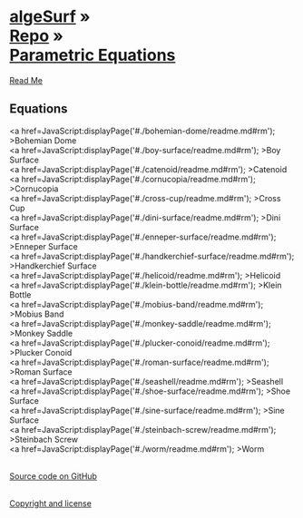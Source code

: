 [algeSurf](../../index.html ) &raquo;<br>[Repo]( ../index.html ) &raquo;<br>[Parametric Equations]( ./index.html )
===

<p id=rm >
	<a href=JavaScript:displayPage( '#readme.md#rm'); >Read Me</a>
</p>
 
## Equations
<a href=JavaScript:displayPage('#./bohemian-dome/readme.md#rm'); >Bohemian Dome</a>  
<a href=JavaScript:displayPage('#./boy-surface/readme.md#rm'); >Boy Surface</a>  
<a href=JavaScript:displayPage('#./catenoid/readme.md#rm'); >Catenoid</a>  
<a href=JavaScript:displayPage('#./cornucopia/readme.md#rm'); >Cornucopia</a>  
<a href=JavaScript:displayPage('#./cross-cup/readme.md#rm'); >Cross Cup</a>  
<a href=JavaScript:displayPage('#./dini-surface/readme.md#rm'); >Dini Surface</a>  
<a href=JavaScript:displayPage('#./enneper-surface/readme.md#rm'); >Enneper Surface</a>  
<a href=JavaScript:displayPage('#./handkerchief-surface/readme.md#rm'); >Handkerchief Surface</a>  
<a href=JavaScript:displayPage('#./helicoid/readme.md#rm'); >Helicoid</a>  
<a href=JavaScript:displayPage('#./klein-bottle/readme.md#rm'); >Klein Bottle</a>  
<a href=JavaScript:displayPage('#./mobius-band/readme.md#rm'); >Mobius Band</a>  
<a href=JavaScript:displayPage('#./monkey-saddle/readme.md#rm'); >Monkey Saddle</a>  
<a href=JavaScript:displayPage('#./plucker-conoid/readme.md#rm'); >Plucker Conoid</a>  
<a href=JavaScript:displayPage('#./roman-surface/readme.md#rm'); >Roman Surface</a>  
<a href=JavaScript:displayPage('#./seashell/readme.md#rm'); >Seashell</a>  
<a href=JavaScript:displayPage('#./shoe-surface/readme.md#rm'); >Shoe Surface</a>  
<a href=JavaScript:displayPage('#./sine-surface/readme.md#rm'); >Sine Surface</a>  
<a href=JavaScript:displayPage('#./steinbach-screw/readme.md#rm'); >Steinbach Screw</a>  
<a href=JavaScript:displayPage('#./worm/readme.md#rm'); >Worm</a>  
<br>

<i class='fa fa-github'></i> [Source code on GitHub]( https://github.com/jaanga/algesurf/tree/gh-pages/parametric-equations/r )  
<br>
 
<i class='fa fa-copy'></i> [Copyright and license]( https://github.com/jaanga/jaanga.github.io/blob/master/jaanga-copyright-and-mit-license.md )  
